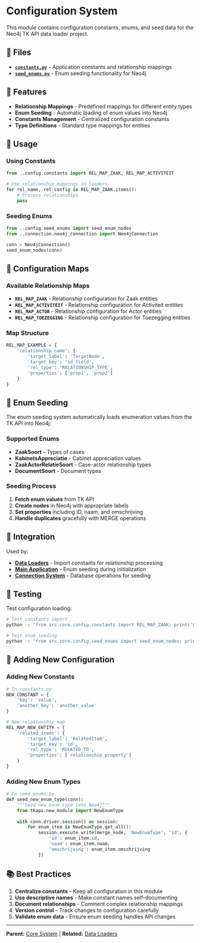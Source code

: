 # Configuration System

This module contains configuration constants, enums, and seed data for the Neo4j TK API data loader project.

## 📁 Files

- **[`constants.py`](constants.py)** - Application constants and relationship mappings
- **[`seed_enums.py`](seed_enums.py)** - Enum seeding functionality for Neo4j

## 🚀 Features

- **Relationship Mappings** - Predefined mappings for different entity types
- **Enum Seeding** - Automatic loading of enum values into Neo4j
- **Constants Management** - Centralized configuration constants
- **Type Definitions** - Standard type mappings for entities

## 📖 Usage

### Using Constants

```python
from ..config.constants import REL_MAP_ZAAK, REL_MAP_ACTIVITEIT

# Use relationship mappings in loaders
for rel_name, rel_config in REL_MAP_ZAAK.items():
    # Process relationships
    pass
```

### Seeding Enums

```python
from ..config.seed_enums import seed_enum_nodes
from ..connection.neo4j_connection import Neo4jConnection

conn = Neo4jConnection()
seed_enum_nodes(conn)
```

## 🔧 Configuration Maps

### Available Relationship Maps

- **`REL_MAP_ZAAK`** - Relationship configuration for Zaak entities
- **`REL_MAP_ACTIVITEIT`** - Relationship configuration for Activiteit entities  
- **`REL_MAP_ACTOR`** - Relationship configuration for Actor entities
- **`REL_MAP_TOEZEGGING`** - Relationship configuration for Toezegging entities

### Map Structure

```python
REL_MAP_EXAMPLE = {
    'relationship_name': {
        'target_label': 'TargetNode',
        'target_key': 'id_field',
        'rel_type': 'RELATIONSHIP_TYPE',
        'properties': ['prop1', 'prop2']
    }
}
```

## 🌱 Enum Seeding

The enum seeding system automatically loads enumeration values from the TK API into Neo4j:

### Supported Enums

- **ZaakSoort** - Types of cases
- **KabinetsAppreciatie** - Cabinet appreciation values
- **ZaakActorRelatieSoort** - Case-actor relationship types
- **DocumentSoort** - Document types

### Seeding Process

1. **Fetch enum values** from TK API
2. **Create nodes** in Neo4j with appropriate labels
3. **Set properties** including ID, naam, and omschrijving
4. **Handle duplicates** gracefully with MERGE operations

## 🔗 Integration

Used by:

- **[Data Loaders](../../loaders/README.md)** - Import constants for relationship processing
- **[Main Application](../../main.py)** - Enum seeding during initialization
- **[Connection System](../connection/README.md)** - Database operations for seeding

## 🧪 Testing

Test configuration loading:

```bash
# Test constants import
python -c "from src.core.config.constants import REL_MAP_ZAAK; print('Constants loaded successfully')"

# Test enum seeding
python -c "from src.core.config.seed_enums import seed_enum_nodes; print('Enum seeding available')"
```

## 📝 Adding New Configuration

### Adding New Constants

```python
# In constants.py
NEW_CONSTANT = {
    'key': 'value',
    'another_key': 'another_value'
}

# New relationship map
REL_MAP_NEW_ENTITY = {
    'related_items': {
        'target_label': 'RelatedItem',
        'target_key': 'id',
        'rel_type': 'RELATED_TO',
        'properties': ['relationship_property']
    }
}
```

### Adding New Enum Types

```python
# In seed_enums.py
def seed_new_enum_type(conn):
    """Seed new enum type into Neo4j"""
    from tkapi.new_module import NewEnumType
    
    with conn.driver.session() as session:
        for enum_item in NewEnumType.get_all():
            session.execute_write(merge_node, 'NewEnumType', 'id', {
                'id': enum_item.id,
                'naam': enum_item.naam,
                'omschrijving': enum_item.omschrijving
            })
```

## 📚 Best Practices

1. **Centralize constants** - Keep all configuration in this module
2. **Use descriptive names** - Make constant names self-documenting
3. **Document relationships** - Comment complex relationship mappings
4. **Version control** - Track changes to configuration carefully
5. **Validate enum data** - Ensure enum seeding handles API changes

---

**Parent:** [Core System](../README.md) | **Related:** [Data Loaders](../../loaders/README.md) 